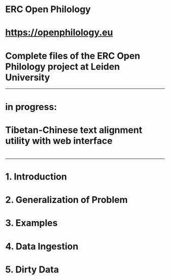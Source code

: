 # ERC Open Philology

# https://openphilology.eu
# Complete files of the ERC Open Philology project at Leiden University

***

# in progress:
# Tibetan-Chinese text alignment utility with web interface
#

***

#
# 1. Introduction
#

#
# 2. Generalization of Problem
#

#
# 3. Examples
#

#
# 4. Data Ingestion
#

#
# 5. Dirty Data
#
